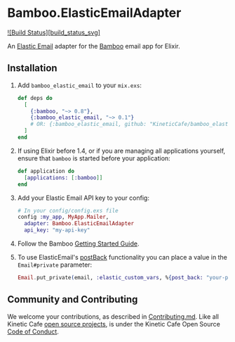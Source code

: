 # Bamboo.ElasticEmailAdapter

[![Build Status][build_status_svg]][build status]

An [Elastic Email][] adapter for the [Bamboo][] email app for Elixir.

## Installation

1. Add `bamboo_elastic_email` to your `mix.exs`:

    ```elixir
    def deps do
      [
        {:bamboo, "~> 0.8"},
        {:bamboo_elastic_email, "~> 0.1"}
        # OR: {:bamboo_elastic_email, github: "KineticCafe/bamboo_elastic_email"}
      ]
    end
    ```

2. If using Elixir before 1.4, or if you are managing all applications
    yourself, ensure that `bamboo` is started before your application:

    ```elixir
    def application do
      [applications: [:bamboo]]
    end
    ```

3. Add your Elastic Email API key to your config:

    ```elixir
    # In your config/config.exs file
    config :my_app, MyApp.Mailer,
      adapter: Bamboo.ElasticEmailAdapter
      api_key: "my-api-key"
    ```

4. Follow the Bamboo [Getting Started Guide][getting_started].

5. To use ElasticEmail's [postBack] functionality you can place a value in the `Email#private` parameter:

    ```elixir
    Email.put_private(email, :elastic_custom_vars, %{post_back: "your-post-back-value"})
    ```

## Community and Contributing

We welcome your contributions, as described in [Contributing.md][]. Like all
Kinetic Cafe [open source projects][], is under the Kinetic Cafe Open Source
[Code of Conduct][kccoc].

[build status svg]: https://travis-ci.org/KineticCafe/bamboo_elastic_email.svg?branch=master
[build status]: https://travis-ci.org/KineticCafe/bamboo_elastic_email
[Elastic Email]: https://elasticemail.com/
[Bamboo]: https://github.com/thoughtbot/bamboo
[Hex.pm]: https://hex.pm
[getting_started]: https://github.com/thoughtbot/bamboo#getting-started
[Contributing.md]: Contributing.md
[open source projects]: https://github.com/KineticCafe
[kccoc]: https://github.com/KineticCafe/code-of-conduct
[postBack]: https://api.elasticemail.com/public/help#Email_Send 